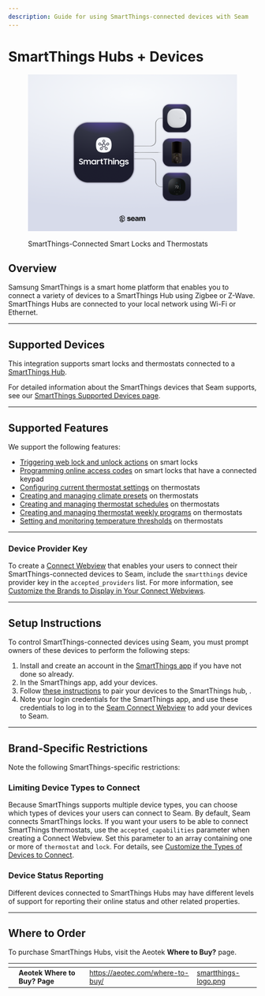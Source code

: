 ```yaml
---
description: Guide for using SmartThings-connected devices with Seam
---
```


# SmartThings Hubs + Devices

<figure><picture><source srcset="../../.gitbook/assets/smartthings-manufacturer-page-cover-dark.png" media="(prefers-color-scheme: dark)"><img src="../../.gitbook/assets/smartthings-manufacturer-page-cover-light.png" alt="SmartThings-Connected Smart Locks and Thermostats"></picture><figcaption><p>SmartThings-Connected Smart Locks and Thermostats</p></figcaption></figure>

## Overview

Samsung SmartThings is a smart home platform that enables you to connect a variety of devices to a SmartThings Hub using Zigbee or Z-Wave. SmartThings Hubs are connected to your local network using Wi-Fi or Ethernet.

***

## Supported Devices

This integration supports smart locks and thermostats connected to a [SmartThings Hub](https://aeotec.com/where-to-buy/).

For detailed information about the SmartThings devices that Seam supports, see our [SmartThings Supported Devices page](https://www.seam.co/manufacturers/smartthings).

***

## Supported Features

We support the following features:

* [Triggering web lock and unlock actions](../../products/smart-locks/lock-and-unlock.md) on smart locks
* [Programming online access codes](../../products/smart-locks/access-codes/) on smart locks that have a connected keypad
* [Configuring current thermostat settings](../../products/thermostats/configure-current-climate-settings.md) on thermostats
* [Creating and managing climate presets](../../capability-guides/thermostats/creating-and-managing-climate-presets/) on thermostats
* [Creating and managing thermostat schedules](../../capability-guides/thermostats/creating-and-managing-thermostat-schedules.md) on thermostats
* [Creating and managing thermostat weekly programs](../../capability-guides/thermostats/creating-and-managing-thermostat-programs.md) on thermostats
* [Setting and monitoring temperature thresholds](../../capability-guides/thermostats/setting-and-monitoring-temperature-thresholds.md) on thermostats

***

### Device Provider Key

To create a [Connect Webview](../../core-concepts/connect-webviews/) that enables your users to connect their SmartThings-connected devices to Seam, include the `smartthings` device provider key in the `accepted_providers` list. For more information, see [Customize the Brands to Display in Your Connect Webviews](../../core-concepts/connect-webviews/customizing-connect-webviews.md#customize-the-brands-to-display-in-your-connect-webviews).

***

## Setup Instructions

To control SmartThings-connected devices using Seam, you must prompt owners of these devices to perform the following steps:

1. Install and create an account in the [SmartThings app](https://www.samsung.com/us/support/owners/app/smartthings) if you have not done so already.
2. In the SmartThings app, add your devices.
3. Follow [these instructions](https://www.samsung.com/ca/support/mobile-devices/smartthings-how-to-set-up-your-hub/) to pair your devices to the SmartThings hub, .
4. Note your login credentials for the SmartThings app, and use these credentials to log in to the [Seam Connect Webview](../../core-concepts/connect-webviews/) to add your devices to Seam.

***

## Brand-Specific Restrictions

Note the following SmartThings-specific restrictions:

### Limiting Device Types to Connect

Because SmartThings supports multiple device types, you can choose which types of devices your users can connect to Seam. By default, Seam connects SmartThings locks. If you want your users to be able to connect SmartThings thermostats, use the `accepted_capabilities` parameter when creating a Connect Webview. Set this parameter to an array containing one or more of `thermostat` and `lock`. For details, see [Customize the Types of Devices to Connect](../../core-concepts/connect-webviews/customizing-connect-webviews.md#customize-the-types-of-devices-to-connect).

### Device Status Reporting

Different devices connected to SmartThings Hubs may have different levels of support for reporting their online status and other related properties.

***

## Where to Order

To purchase SmartThings Hubs, visit the Aeotek **Where to Buy?** page.

<table data-view="cards"><thead><tr><th></th><th></th><th></th><th data-hidden data-card-target data-type="content-ref"></th><th data-hidden data-card-cover data-type="files"></th></tr></thead><tbody><tr><td></td><td><strong>Aeotek Where to Buy? Page</strong></td><td></td><td><a href="https://aeotec.com/where-to-buy/">https://aeotec.com/where-to-buy/</a></td><td><a href="../../.gitbook/assets/smartthings-logo.png">smartthings-logo.png</a></td></tr></tbody></table>
